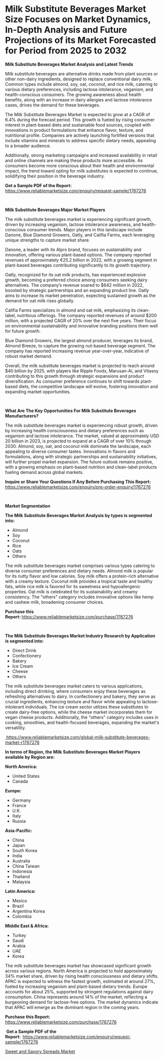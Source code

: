 <p><h1>Milk Substitute Beverages Market Size Focuses on Market Dynamics, In-Depth Analysis and Future Projections of its Market Forecasted for Period from 2025 to 2032</h1></p><p><strong>Milk Substitute Beverages Market Analysis and Latest Trends</strong></p>
<p><p>Milk substitute beverages are alternative drinks made from plant sources or other non-dairy ingredients, designed to replace conventional dairy milk. Common types include almond, soy, oat, coconut, and rice milk, catering to various dietary preferences, including lactose intolerance, veganism, and health-conscious consumers. The growing awareness about health benefits, along with an increase in dairy allergies and lactose intolerance cases, drives the demand for these beverages. </p><p>The Milk Substitute Beverages Market is expected to grow at a CAGR of 6.4% during the forecast period. This growth is fueled by rising consumer interest in plant-based diets and sustainable food sources, coupled with innovations in product formulations that enhance flavor, texture, and nutritional profile. Companies are actively launching fortified versions that include vitamins and minerals to address specific dietary needs, appealing to a broader audience.</p><p>Additionally, strong marketing campaigns and increased availability in retail and online channels are making these products more accessible. As consumers become more conscious about their health and environmental impact, the trend toward opting for milk substitutes is expected to continue, solidifying their position in the beverage industry.</p></p>
<p><strong>Get a Sample PDF of the Report:&nbsp;</strong> <a href="https://www.reliablemarketsize.com/enquiry/request-sample/1767276?utm_campaign=3382&utm_medium=2&utm_source=Github&utm_content=ia&utm_term=07042025&utm_id=milk-substitute-beverages">https://www.reliablemarketsize.com/enquiry/request-sample/1767276</a></p>
<p>&nbsp;</p>
<p><strong>Milk Substitute Beverages Major Market Players</strong></p>
<p><p>The milk substitute beverages market is experiencing significant growth, driven by increasing veganism, lactose intolerance awareness, and health-conscious consumer trends. Major players in this landscape include Danone, Blue Diamond Growers, Oatly, and Califia Farms, each leveraging unique strengths to capture market share.</p><p>Danone, a leader with its Alpro brand, focuses on sustainability and innovation, offering various plant-based options. The company reported revenues of approximately €25.2 billion in 2022, with a growing segment in plant-based beverages contributing significantly to its growth trajectory.</p><p>Oatly, recognized for its oat milk products, has experienced explosive growth, becoming a preferred choice among consumers seeking dairy alternatives. The company’s revenue soared to $642 million in 2022, boosted by strategic partnerships and an expanding product line. Oatly aims to increase its market penetration, expecting sustained growth as the demand for oat milk rises globally.</p><p>Califia Farms specializes in almond and oat milk, emphasizing its clean-label, nutritious offerings. The company reported revenues of around $200 million, with a projected CAGR of 20% over the next five years. Their focus on environmental sustainability and innovative branding positions them well for future growth.</p><p>Blue Diamond Growers, the largest almond producer, leverages its brand, Almond Breeze, to capture the growing nut-based beverage segment. The company has reported increasing revenue year-over-year, indicative of robust market demand.</p><p>Overall, the milk substitute beverages market is projected to reach around $40 billion by 2025, with players like Ripple Foods, Marusan-Ai, and Vitasoy contributing to this growth through strategic expansions and product diversification. As consumer preference continues to shift towards plant-based diets, the competitive landscape will evolve, fostering innovation and expanding market opportunities.</p></p>
<p>&nbsp;</p>
<p><strong>What Are The Key Opportunities For Milk Substitute Beverages Manufacturers?</strong></p>
<p><p>The milk substitute beverages market is experiencing robust growth, driven by increasing health consciousness and dietary preferences such as veganism and lactose intolerance. The market, valued at approximately USD 20 billion in 2023, is projected to expand at a CAGR of over 10% through 2030. Almond, soy, oat, and coconut milk dominate the landscape, each appealing to diverse consumer tastes. Innovations in flavors and formulations, along with strategic partnerships and sustainability initiatives, will further propel market expansion. The future outlook remains positive, with a growing emphasis on plant-based nutrition and clean-label products fueling demand across global markets.</p></p>
<p><strong>Inquire or Share Your Questions If Any Before Purchasing This Report:</strong> <a href="https://www.reliablemarketsize.com/enquiry/pre-order-enquiry/1767276?utm_campaign=3382&utm_medium=2&utm_source=Github&utm_content=ia&utm_term=07042025&utm_id=milk-substitute-beverages">https://www.reliablemarketsize.com/enquiry/pre-order-enquiry/1767276</a></p>
<p>&nbsp;</p>
<p><strong>Market Segmentation</strong></p>
<p><strong>The Milk Substitute Beverages Market Analysis by types is segmented into:</strong></p>
<p><ul><li>Almond</li><li>Soy</li><li>Coconut</li><li>Rice</li><li>Oats</li><li>Others</li></ul></p>
<p><p>The milk substitute beverages market comprises various types catering to diverse consumer preferences and dietary needs. Almond milk is popular for its nutty flavor and low calories. Soy milk offers a protein-rich alternative with a creamy texture. Coconut milk provides a tropical taste and healthy fats, while rice milk is favored for its sweetness and hypoallergenic properties. Oat milk is celebrated for its sustainability and creamy consistency. The "others" category includes innovative options like hemp and cashew milk, broadening consumer choices.</p></p>
<p><strong>Purchase this Report:&nbsp;</strong><a href="https://www.reliablemarketsize.com/purchase/1767276?utm_campaign=3382&utm_medium=2&utm_source=Github&utm_content=ia&utm_term=07042025&utm_id=milk-substitute-beverages">https://www.reliablemarketsize.com/purchase/1767276</a></p>
<p>&nbsp;</p>
<p><strong>The Milk Substitute Beverages Market Industry Research by Application is segmented into:</strong></p>
<p><ul><li>Direct Drink</li><li>Confectionery</li><li>Bakery</li><li>Ice Cream</li><li>Cheese</li><li>Others</li></ul></p>
<p><p>The milk substitute beverages market caters to various applications, including direct drinking, where consumers enjoy these beverages as refreshing alternatives to dairy. In confectionery and bakery, they serve as crucial ingredients, enhancing texture and flavor while appealing to lactose-intolerant individuals. The ice cream sector utilizes these substitutes to create dairy-free options, while the cheese market incorporates them for vegan cheese products. Additionally, the "others" category includes uses in cooking, smoothies, and health-focused beverages, expanding the market's versatility.</p></p>
<p><a href="https://www.reliablemarketsize.com/global-milk-substitute-beverages-market-r1767276?utm_campaign=3382&utm_medium=2&utm_source=Github&utm_content=ia&utm_term=07042025&utm_id=milk-substitute-beverages">&nbsp;https://www.reliablemarketsize.com/global-milk-substitute-beverages-market-r1767276</a></p>
<p><strong>In terms of Region, the Milk Substitute Beverages Market Players available by Region are:</strong></p>
<p>
    <p> <strong> North America: </strong>
        <ul>
            <li>United States</li>
            <li>Canada</li>
        </ul>
        </p> 
    <p> <strong> Europe: </strong>
        <ul>
            <li>Germany</li>
            <li>France</li>
            <li>U.K.</li>
            <li>Italy</li>
            <li>Russia</li>
        </ul>
        </p> 
    <p> <strong> Asia-Pacific: </strong>
        <ul>
            <li>China</li>
            <li>Japan</li>
            <li>South Korea</li>
            <li>India</li>
            <li>Australia</li>
            <li>China Taiwan</li>
            <li>Indonesia</li>
            <li>Thailand</li>
            <li>Malaysia</li>
        </ul>
        </p> 
    <p> <strong> Latin America: </strong>
        <ul>
            <li>Mexico</li>
            <li>Brazil</li>
            <li>Argentina Korea</li>
            <li>Colombia</li>
        </ul>
        </p> 
    <p> <strong> Middle East & Africa: </strong>
        <ul>
            <li>Turkey</li>
            <li>Saudi</li>
            <li>Arabia</li>
            <li>UAE</li>
            <li>Korea</li>
        </ul>
    </p>
    </p>
<p><p>The milk substitute beverages market has showcased significant growth across various regions. North America is projected to hold approximately 34% market share, driven by rising health consciousness and dietary shifts. APAC is expected to witness the fastest growth, estimated at around 27%, fueled by increasing veganism and plant-based dietary trends. Europe accounts for about 25%, supported by stringent regulations against dairy consumption. China represents around 14% of the market, reflecting a burgeoning demand for lactose-free options. The market dynamics indicate that APAC will emerge as the dominant region in the coming years.</p></p>
<p><strong>Purchase this Report: </strong><a href="https://www.reliablemarketsize.com/purchase/1767276?utm_campaign=3382&utm_medium=2&utm_source=Github&utm_content=ia&utm_term=07042025&utm_id=milk-substitute-beverages">https://www.reliablemarketsize.com/purchase/1767276</a></p>
<p>&nbsp;<strong>Get a Sample PDF of the Report:&nbsp;&nbsp;</strong><a href="https://www.reliablemarketsize.com/enquiry/request-sample/1767276?utm_campaign=3382&utm_medium=2&utm_source=Github&utm_content=ia&utm_term=07042025&utm_id=milk-substitute-beverages">https://www.reliablemarketsize.com/enquiry/request-sample/1767276</a></p>
<p><strong></strong></p>
<p><p><a href="https://github.com/shamyzinniwl/Market-Research-Report-List-1/blob/main/sweet-and-savory-spreads-market.md?utm_campaign=3382&utm_medium=2&utm_source=Github&utm_content=ia&utm_term=07042025&utm_id=milk-substitute-beverages">Sweet and Savory Spreads Market</a></p></p>
